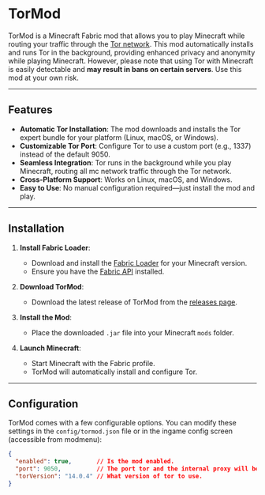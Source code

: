 # TorMod

TorMod is a Minecraft Fabric mod that allows you to play Minecraft while routing your traffic through the [Tor network](https://www.torproject.org/). This mod automatically installs and runs Tor in the background, providing enhanced privacy and anonymity while playing Minecraft. However, please note that using Tor with Minecraft is easily detectable and **may result in bans on certain servers**. Use this mod at your own risk.

---

## Features
- **Automatic Tor Installation**: The mod downloads and installs the Tor expert bundle for your platform (Linux, macOS, or Windows).
- **Customizable Tor Port**: Configure Tor to use a custom port (e.g., 1337) instead of the default 9050.
- **Seamless Integration**: Tor runs in the background while you play Minecraft, routing all mc network traffic through the Tor network.
- **Cross-Platform Support**: Works on Linux, macOS, and Windows.
- **Easy to Use**: No manual configuration required—just install the mod and play.

---

## Installation
1. **Install Fabric Loader**:
    - Download and install the [Fabric Loader](https://fabricmc.net/use/) for your Minecraft version.
    - Ensure you have the [Fabric API](https://www.curseforge.com/minecraft/mc-mods/fabric-api) installed.

2. **Download TorMod**:
    - Download the latest release of TorMod from the [releases page](https://github.com/meo209/TorMod/releases).

3. **Install the Mod**:
    - Place the downloaded `.jar` file into your Minecraft `mods` folder.

4. **Launch Minecraft**:
    - Start Minecraft with the Fabric profile.
    - TorMod will automatically install and configure Tor.

---

## Configuration
TorMod comes with a few configurable options. You can modify these settings in the `config/tormod.json` file or in the ingame config screen (accessible from modmenu):

```json
{
  "enabled": true,       // Is the mod enabled.
  "port": 9050,          // The port tor and the internal proxy will be configured to run on. 
  "torVersion": "14.0.4" // What version of tor to use.
}
```